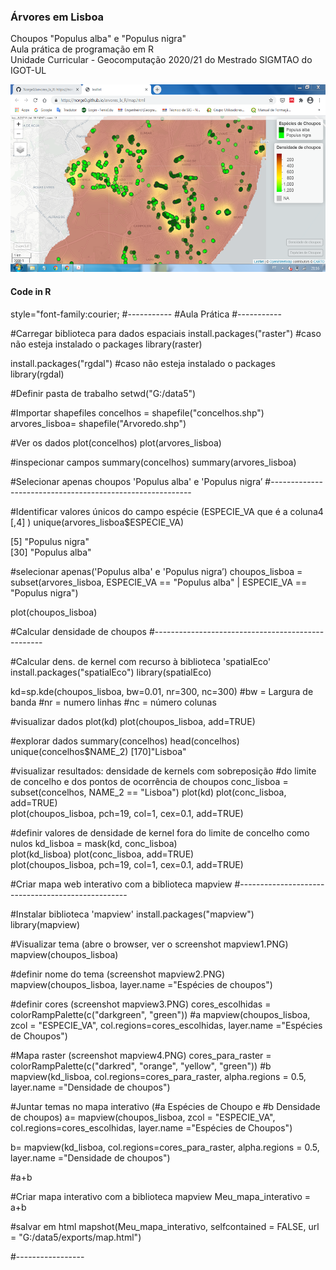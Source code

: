 <h3>Árvores em Lisboa</h3><p></p>
Choupos "Populus alba" e "Populus nigra"<br>
Aula prática de programação em R<br>
Unidade Curricular - Geocomputação 2020/21 do Mestrado SIGMTAO do IGOT-UL<p></p>
<img src="trees_r.png" alt="image" width="" height="300">

<h4>Code in R</h4><p></p>

style="font-family:courier;
#-----------
#Aula Prática
#-----------


#Carregar biblioteca para dados espaciais
install.packages("raster")  #caso não esteja instalado o packages
library(raster)

install.packages("rgdal")  #caso não esteja instalado o packages
library(rgdal)

#Definir pasta de trabalho
setwd("G:/data5")

#Importar shapefiles
concelhos = shapefile("concelhos.shp")
arvores_lisboa= shapefile("Arvoredo.shp")

#Ver os dados
plot(concelhos)
plot(arvores_lisboa)

#inspecionar campos
summary(concelhos)
summary(arvores_lisboa)


#Selecionar apenas choupos 'Populus alba' e 'Populus nigra’
#----------------------------------------------------------

#Identificar valores únicos do campo espécie (ESPECIE_VA que é a coluna4 [,4] )
unique(arvores_lisboa$ESPECIE_VA)

[5] "Populus nigra"  
[30] "Populus alba"

#selecionar apenas('Populus alba' e 'Populus nigra’)
choupos_lisboa = subset(arvores_lisboa, ESPECIE_VA
== "Populus alba" | ESPECIE_VA == "Populus nigra")

plot(choupos_lisboa)


#Calcular densidade de choupos
#--------------------------------------------------

#Calcular dens. de kernel com recurso à biblioteca 'spatialEco'
install.packages("spatialEco")
library(spatialEco)

kd=sp.kde(choupos_lisboa, bw=0.01, nr=300, nc=300)
#bw = Largura de banda
#nr = numero linhas 
#nc = número colunas

#visualizar dados
plot(kd)
plot(choupos_lisboa, add=TRUE) 

#explorar dados
summary(concelhos)
head(concelhos)
unique(concelhos$NAME_2)
[170]"Lisboa" 


#visualizar resultados: densidade de kernels com sobreposição
#do limite de concelho e dos pontos de ocorrência de choupos
conc_lisboa = subset(concelhos, NAME_2 == "Lisboa")
plot(kd)
plot(conc_lisboa, add=TRUE)                   
plot(choupos_lisboa, pch=19, col=1, cex=0.1, add=TRUE)

#definir valores de densidade de kernel fora do limite de concelho como nulos
kd_lisboa = mask(kd, conc_lisboa)            
plot(kd_lisboa)
plot(conc_lisboa, add=TRUE)                   
plot(choupos_lisboa, pch=19, col=1, cex=0.1, add=TRUE)



#Criar mapa web interativo com a biblioteca mapview
#--------------------------------------------------

#Instalar biblioteca 'mapview'
install.packages("mapview")
library(mapview)

#Visualizar tema (abre o browser, ver o screenshot mapview1.PNG)
mapview(choupos_lisboa)   
 
#definir nome do tema (screenshot mapview2.PNG)
mapview(choupos_lisboa, layer.name ="Espécies de choupos")    

#definir cores (screenshot mapview3.PNG)
cores_escolhidas = colorRampPalette(c("darkgreen", "green"))
#a
mapview(choupos_lisboa, zcol = "ESPECIE_VA",
col.regions=cores_escolhidas, layer.name ="Espécies de Choupos")


#Mapa raster (screenshot mapview4.PNG)
cores_para_raster = colorRampPalette(c("darkred", "orange",
"yellow", "green"))
#b
mapview(kd_lisboa, col.regions=cores_para_raster,
alpha.regions = 0.5, layer.name ="Densidade de choupos")


#Juntar temas no mapa interativo (#a Espécies de Choupo e #b Densidade de choupos)
a= mapview(choupos_lisboa, zcol = "ESPECIE_VA",
col.regions=cores_escolhidas, layer.name ="Espécies de Choupos")

b= mapview(kd_lisboa, col.regions=cores_para_raster,
alpha.regions = 0.5, layer.name ="Densidade de choupos")

#a+b

#Criar mapa interativo com a biblioteca mapview
Meu_mapa_interativo = a+b

#salvar em html 
mapshot(Meu_mapa_interativo, selfcontained = FALSE, url = "G:/data5/exports/map.html")

#-----------------</h6>
